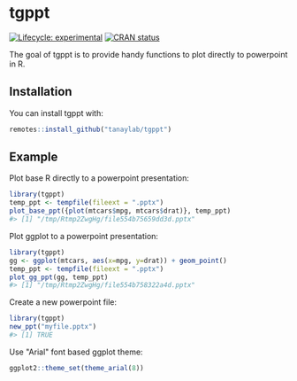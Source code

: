 
<!-- README.md is generated from README.Rmd. Please edit that file -->
tgppt
=====

<!-- badges: start -->
[![Lifecycle: experimental](https://img.shields.io/badge/lifecycle-experimental-orange.svg)](https://www.tidyverse.org/lifecycle/#experimental) [![CRAN status](https://www.r-pkg.org/badges/version/tgppt)](https://CRAN.R-project.org/package=tgppt) <!-- badges: end -->

The goal of tgppt is to provide handy functions to plot directly to powerpoint in R.

Installation
------------

You can install tgppt with:

``` r
remotes::install_github("tanaylab/tgppt")
```

Example
-------

Plot base R directly to a powerpoint presentation:

``` r
library(tgppt)
temp_ppt <- tempfile(fileext = ".pptx")
plot_base_ppt({plot(mtcars$mpg, mtcars$drat)}, temp_ppt)
#> [1] "/tmp/Rtmp2ZwgHg/file554b75659dd3d.pptx"
```

Plot ggplot to a powerpoint presentation:

``` r
library(tgppt)
gg <- ggplot(mtcars, aes(x=mpg, y=drat)) + geom_point()
temp_ppt <- tempfile(fileext = ".pptx")
plot_gg_ppt(gg, temp_ppt)
#> [1] "/tmp/Rtmp2ZwgHg/file554b758322a4d.pptx"
```

Create a new powerpoint file:

``` r
library(tgppt)
new_ppt("myfile.pptx")
#> [1] TRUE
```

Use "Arial" font based ggplot theme:

``` r
ggplot2::theme_set(theme_arial(8))
```
